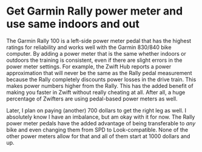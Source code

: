 # Get Garmin Rally power meter and use same indoors and out

The Garmin Rally 100 is a left-side power meter pedal that has the highest ratings for reliability and works well with the Garmin 830/840 bike computer. By adding a power meter that is the same whether indoors or outdoors the training is consistent, even if there are slight errors in the power meter settings. For example, the Zwift Hub reports a power approximation that will never be the same as the Rally pedal measurement because the Rally completely discounts power losses in the drive train. This makes power numbers higher from the Rally. This has the added benefit of making you faster in Zwift without really cheating at all. After all, a huge percentage of Zwifters are using pedal-based power meters as well.

Later, I plan on paying (another) 700 dollars to get the right leg as well. I absolutely know I have an imbalance, but am okay with it for now. The Rally power meter pedals have the added advantage of being transferable to *any* bike and even changing them from SPD to Look-compatible. None of the other power meters allow for that and all of them start at 1000 dollars and up.
